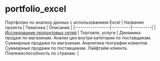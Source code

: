 # portfolio_excel
Портфолио по анализу данных с использованием Excel
| Название проекта | Тематика | Описание |
|------------------|----------|----------|
| [Исследование продуктовых сетей](https://github.com/vladiknyaz/portfolio_excel/tree/b9db23245fcbe5ead981c1a14944cbb0bff4c6a2) | Торговля, услуги | Динамика продаж по магазинам. Анализ цен внутри категории по поставщикам. Суммарные продажи по магазинам. Аналитика географии клиентов. Суммарные продажи по поставщикам. Лайфтайм клиента. Платежеспособность по странам. |
